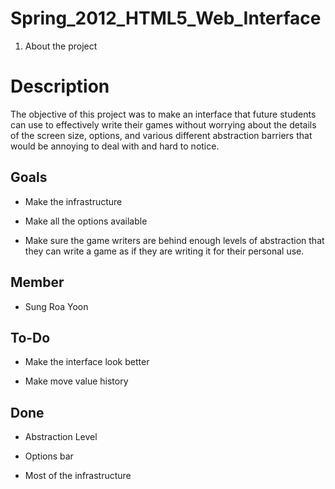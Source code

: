 Spring\_2012\_HTML5\_Web\_Interface
===================================

1.  About the project

Description
===========

The objective of this project was to make an interface that future students can use to effectively write their games without worrying about the details of the screen size, options, and various different abstraction barriers that would be annoying to deal with and hard to notice.

Goals
-----

-   Make the infrastructure

<!-- -->

-   Make all the options available

<!-- -->

-   Make sure the game writers are behind enough levels of abstraction that they can write a game as if they are writing it for their personal use.

Member
------

-   Sung Roa Yoon

To-Do
-----

-   Make the interface look better

<!-- -->

-   Make move value history

Done
----

-   Abstraction Level

<!-- -->

-   Options bar

<!-- -->

-   Most of the infrastructure

